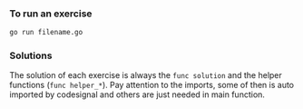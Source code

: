 
### To run an exercise

```bash
go run filename.go
```

### Solutions
The solution of each exercise is always the `func solution` and the helper functions (`func helper_*`). Pay attention to the imports, some of then is auto imported by codesignal and others are just needed in main function.